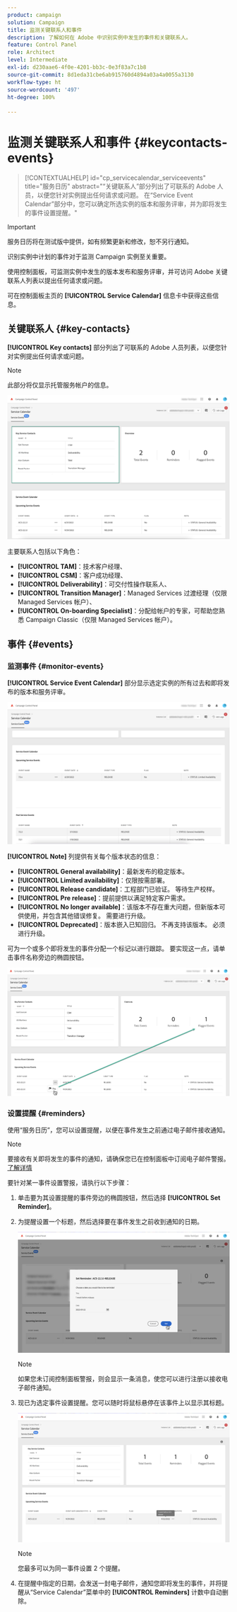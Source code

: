 ```yaml
---
product: campaign
solution: Campaign
title: 监测关键联系人和事件
description: 了解如何在 Adobe 中识别实例中发生的事件和关键联系人。
feature: Control Panel
role: Architect
level: Intermediate
exl-id: d230aae6-4f0e-4201-bb3c-0e3f83a7c1b8
source-git-commit: 8d1eda31cbe6ab915760d4894a03a4a0055a3130
workflow-type: ht
source-wordcount: '497'
ht-degree: 100%

---
```


# 监测关键联系人和事件 {#keycontacts-events}

>[!CONTEXTUALHELP]
>id="cp_servicecalendar_serviceevents"
>title="服务日历"
>abstract="“关键联系人”部分列出了可联系的 Adobe 人员，以便您针对实例提出任何请求或问题。 在“Service Event Calendar”部分中，您可以确定所选实例的版本和服务评审，并为即将发生的事件设置提醒。"

>[!IMPORTANT]
>
>服务日历将在测试版中提供，如有频繁更新和修改，恕不另行通知。

识别实例中计划的事件对于监测 Campaign 实例至关重要。

使用控制面板，可监测实例中发生的版本发布和服务评审，并可访问 Adobe 关键联系人列表以提出任何请求或问题。

可在控制面板主页的 **[!UICONTROL Service Calendar]** 信息卡中获得这些信息。

## 关键联系人 {#key-contacts}

**[!UICONTROL Key contacts]** 部分列出了可联系的 Adobe 人员列表，以便您针对实例提出任何请求或问题。

>[!NOTE]
>
>此部分将仅显示托管服务帐户的信息。

![](assets/service-events-contacts.png)

主要联系人包括以下角色：

* **[!UICONTROL TAM]**：技术客户经理、
* **[!UICONTROL CSM]**：客户成功经理、
* **[!UICONTROL Deliverability]**：可交付性操作联系人、
* **[!UICONTROL Transition Manager]**：Managed Services 过渡经理（仅限 Managed Services 帐户）、
* **[!UICONTROL On-boarding Specialist]**：分配给帐户的专家，可帮助您熟悉 Campaign Classic（仅限 Managed Services 帐户）。

## 事件 {#events}

### 监测事件 {#monitor-events}

**[!UICONTROL Service Event Calendar]** 部分显示选定实例的所有过去和即将发布的版本和服务评审。

![](assets/service-events-calendar.png)

**[!UICONTROL Note]** 列提供有关每个版本状态的信息：

* **[!UICONTROL General availability]**：最新发布的稳定版本。
* **[!UICONTROL Limited availability]**：仅限按需部署。
* **[!UICONTROL Release candidate]**：工程部门已验证。 等待生产校样。
* **[!UICONTROL Pre release]**：提前提供以满足特定客户需求。
* **[!UICONTROL No longer available]**：该版本不存在重大问题，但新版本可供使用，并包含其他错误修复。 需要进行升级。
* **[!UICONTROL Deprecated]**：版本嵌入已知回归。
不再支持该版本。 必须进行升级。

可为一个或多个即将发生的事件分配一个标记以进行跟踪。 要实现这一点，请单击事件名称旁边的椭圆按钮。

![](assets/service-events-flag.png)

### 设置提醒 {#reminders}

使用“服务日历”，您可以设置提醒，以便在事件发生之前通过电子邮件接收通知。

>[!NOTE]
>
>要接收有关即将发生的事件的通知，请确保您已在控制面板中订阅电子邮件警报。[了解详情](../performance-monitoring/using/email-alerting.md)

要针对某一事件设置警报，请执行以下步骤：

1. 单击要为其设置提醒的事件旁边的椭圆按钮，然后选择 **[!UICONTROL Set Reminder]**。

1. 为提醒设置一个标题，然后选择要在事件发生之前收到通知的日期。

   ![](assets/service-events-set-reminder.png)

   >[!NOTE]
   >
   >如果您未订阅控制面板警报，则会显示一条消息，使您可以进行注册以接收电子邮件通知。

1. 现已为选定事件设置提醒。您可以随时将鼠标悬停在该事件上以显示其标题。

   ![](assets/service-events-reminder.png)

   >[!NOTE]
   >
   >您最多可以为同一事件设置 2 个提醒。

1. 在提醒中指定的日期，会发送一封电子邮件，通知您即将发生的事件，并将提醒从“Service Calendar”菜单中的 **[!UICONTROL Reminders]** 计数中自动删除。
